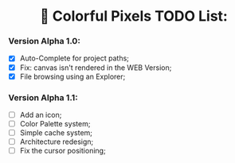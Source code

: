 <div align="Center">

# 🎨 Colorful Pixels TODO List:

</div>

### Version Alpha 1.0:
- [x] Auto-Complete for project paths;
- [x] Fix: canvas isn't rendered in the WEB Version;
- [x] File browsing using an Explorer;

### Version Alpha 1.1:
- [ ] Add an icon;
- [ ] Color Palette system;
- [ ] Simple cache system;
- [ ] Architecture redesign;
- [ ] Fix the cursor positioning;